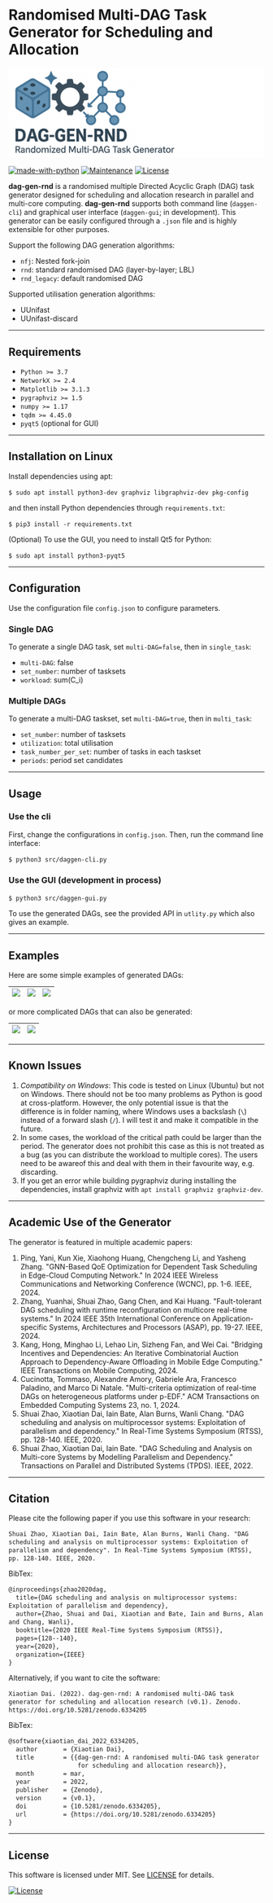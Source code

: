 # Randomised Multi-DAG Task Generator for Scheduling and Allocation

![](doc/dag-gen-rnd-banner.png)

[![made-with-python](https://img.shields.io/badge/Made%20with-Python-1f425f.svg)](https://www.python.org/)
[![Maintenance](https://img.shields.io/badge/Maintained%3F-yes-green.svg)](https://GitHub.com/Naereen/StrapDown.js/graphs/commit-activity)
[![License](http://img.shields.io/:license-mit-blue.svg)](http://badges.mit-license.org)

**dag-gen-rnd** is a randomised multiple Directed Acyclic Graph (DAG) task generator designed for scheduling and allocation research in parallel and multi-core computing. 
**dag-gen-rnd** supports both command line (`daggen-cli`) and graphical user interface (`daggen-gui`; in development). This generator can be easily configured through a `.json` file and is highly extensible for other purposes.

Support the following DAG generation algorithms:

- `nfj`: Nested fork-join
- `rnd`: standard randomised DAG (layer-by-layer; LBL)
- `rnd_legacy`: default randomised DAG

Supported utilisation generation algorithms:

- UUnifast
- UUnifast-discard

---

## Requirements

- `Python >= 3.7`
- `NetworkX >= 2.4`
- `Matplotlib >= 3.1.3`
- `pygraphviz >= 1.5`
- `numpy >= 1.17`
- `tqdm >= 4.45.0`
- `pyqt5` (optional for GUI)

---

## Installation on Linux

Install dependencies using apt:

`$ sudo apt install python3-dev graphviz libgraphviz-dev pkg-config`

and then install Python dependencies through `requirements.txt`:

`$ pip3 install -r requirements.txt`

(Optional) To use the GUI, you need to install Qt5 for Python:

`$ sudo apt install python3-pyqt5`

---

## Configuration

Use the configuration file `config.json` to configure parameters.

### Single DAG

To generate a single DAG task, set `multi-DAG=false`, then in `single_task`:

- `multi-DAG`: false
- `set_number`: number of tasksets
- `workload`: sum(C_i)

### Multiple DAGs

To generate a multi-DAG taskset, set `multi-DAG=true`, then in `multi_task`:

- `set_number`: number of tasksets
- `utilization`: total utilisation
- `task_number_per_set`: number of tasks in each taskset
- `periods`: period set candidates

---

## Usage

### Use the cli

First, change the configurations in `config.json`. Then, run the command line interface:

`$ python3 src/daggen-cli.py`


### Use the GUI (development in process)

`$ python3 src/daggen-gui.py`

To use the generated DAGs, see the provided API in `utlity.py` which also gives an example.

---

## Examples

Here are some simple examples of generated DAGs:

|![](doc/example_1.png)|![](doc/example_2.png)|![](doc/example_3.png)|
|--|--|--|

or more complicated DAGs that can also be generated:

|![](doc/example_4.png)|![](doc/example_5.png)|
|--|--|

---

## Known Issues

1. *Compatibility on Windows*: This code is tested on Linux (Ubuntu) but not on Windows. There should not be too many problems as Python is good at cross-platform. However, the only potential issue is that the difference is in folder naming, where Windows uses a backslash (`\`) instead of a forward slash (`/`). I will test it and make it compatible in the future. 
2. In some cases, the workload of the critical path could be larger than the period. The generator does not prohibit this case as this is not treated as a bug (as you can distribute the workload to multiple cores). The users need to be awareof  this and deal with them in their favourite way, e.g. discarding.
3. If you get an error while building pygraphviz during installing the dependencies, install graphviz with `apt install graphviz graphviz-dev`.

---

## Academic Use of the Generator

The generator is featured in multiple academic papers:

1. Ping, Yani, Kun Xie, Xiaohong Huang, Chengcheng Li, and Yasheng Zhang. "GNN-Based QoE Optimization for Dependent Task Scheduling in Edge-Cloud Computing Network." In 2024 IEEE Wireless Communications and Networking Conference (WCNC), pp. 1-6. IEEE, 2024.
1. Zhang, Yuanhai, Shuai Zhao, Gang Chen, and Kai Huang. "Fault-tolerant DAG scheduling with runtime reconfiguration on multicore real-time systems." In 2024 IEEE 35th International Conference on Application-specific Systems, Architectures and Processors (ASAP), pp. 19-27. IEEE, 2024.
1. Kang, Hong, Minghao Li, Lehao Lin, Sizheng Fan, and Wei Cai. "Bridging Incentives and Dependencies: An Iterative Combinatorial Auction Approach to Dependency-Aware Offloading in Mobile Edge Computing." IEEE Transactions on Mobile Computing, 2024.
1. Cucinotta, Tommaso, Alexandre Amory, Gabriele Ara, Francesco Paladino, and Marco Di Natale. "Multi-criteria optimization of real-time DAGs on heterogeneous platforms under p-EDF." ACM Transactions on Embedded Computing Systems 23, no. 1, 2024.
1. Shuai Zhao, Xiaotian Dai, Iain Bate, Alan Burns, Wanli Chang. "DAG scheduling and analysis on multiprocessor systems: Exploitation of parallelism and dependency." In Real-Time Systems Symposium (RTSS), pp. 128-140. IEEE, 2020.
1. Shuai Zhao, Xiaotian Dai, Iain Bate. "DAG Scheduling and Analysis on Multi-core Systems by Modelling Parallelism and Dependency." Transactions on Parallel and Distributed Systems (TPDS). IEEE, 2022.

---

## Citation

Please cite the following paper if you use this software in your research: 

```
Shuai Zhao, Xiaotian Dai, Iain Bate, Alan Burns, Wanli Chang. "DAG scheduling and analysis on multiprocessor systems: Exploitation of parallelism and dependency". In Real-Time Systems Symposium (RTSS), pp. 128-140. IEEE, 2020.
```

BibTex:

```
@inproceedings{zhao2020dag,
  title={DAG scheduling and analysis on multiprocessor systems: Exploitation of parallelism and dependency},
  author={Zhao, Shuai and Dai, Xiaotian and Bate, Iain and Burns, Alan and Chang, Wanli},
  booktitle={2020 IEEE Real-Time Systems Symposium (RTSS)},
  pages={128--140},
  year={2020},
  organization={IEEE}
}
```

Alternatively, if you want to cite the software:

```
Xiaotian Dai. (2022). dag-gen-rnd: A randomised multi-DAG task generator for scheduling and allocation research (v0.1). Zenodo. https://doi.org/10.5281/zenodo.6334205
```

BibTex:

```
@software{xiaotian_dai_2022_6334205,
  author       = {Xiaotian Dai},
  title        = {{dag-gen-rnd: A randomised multi-DAG task generator 
                   for scheduling and allocation research}},
  month        = mar,
  year         = 2022,
  publisher    = {Zenodo},
  version      = {v0.1},
  doi          = {10.5281/zenodo.6334205},
  url          = {https://doi.org/10.5281/zenodo.6334205}
}
```

---

## License

This software is licensed under MIT. See [LICENSE](LICENSE) for details.

[![License](http://img.shields.io/:license-mit-blue.svg?style=flat-square)](http://badges.mit-license.org)
